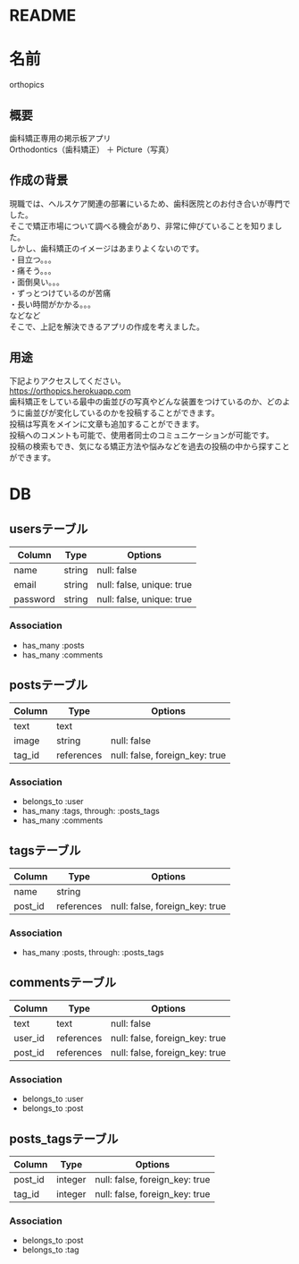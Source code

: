 # README

# 名前
orthopics

## 概要
歯科矯正専用の掲示板アプリ  
Orthodontics（歯科矯正） ＋ Picture（写真）  

## 作成の背景
現職では、ヘルスケア関連の部署にいるため、歯科医院とのお付き合いが専門でした。  
そこで矯正市場について調べる機会があり、非常に伸びていることを知りました。  
しかし、歯科矯正のイメージはあまりよくないのです。  
・目立つ。。。  
・痛そう。。。  
・面倒臭い。。。  
・ずっとつけているのが苦痛  
・長い時間がかかる。。。  
などなど  
そこで、上記を解決できるアプリの作成を考えました。  

## 用途
下記よりアクセスしてください。  
https://orthopics.herokuapp.com  
歯科矯正をしている最中の歯並びの写真やどんな装置をつけているのか、どのように歯並びが変化しているのかを投稿することができます。  
投稿は写真をメインに文章も追加することができます。  
投稿へのコメントも可能で、使用者同士のコミュニケーションが可能です。  
投稿の検索もでき、気になる矯正方法や悩みなどを過去の投稿の中から探すことができます。  



# DB
## usersテーブル

|Column|Type|Options|
|------|----|-------|
|name|string|null: false|
|email|string|null: false, unique: true|
|password|string|null: false, unique: true|

### Association
- has_many :posts
- has_many :comments

## postsテーブル

|Column|Type|Options|
|------|----|-------|
|text|text||
|image|string|null: false|
|tag_id|references|null: false, foreign_key: true|

### Association
- belongs_to :user
- has_many :tags, through: :posts_tags
- has_many :comments

## tagsテーブル

|Column|Type|Options|
|------|----|-------|
|name|string||
|post_id|references|null: false, foreign_key: true|

### Association
- has_many :posts, through: :posts_tags

## commentsテーブル

|Column|Type|Options|
|------|----|-------|
|text|text|null: false|
|user_id|references|null: false, foreign_key: true|
|post_id|references|null: false, foreign_key: true|

### Association
- belongs_to :user
- belongs_to :post

## posts_tagsテーブル

|Column|Type|Options|
|------|----|-------|
|post_id|integer|null: false, foreign_key: true|
|tag_id|integer|null: false, foreign_key: true|

### Association
- belongs_to :post
- belongs_to :tag